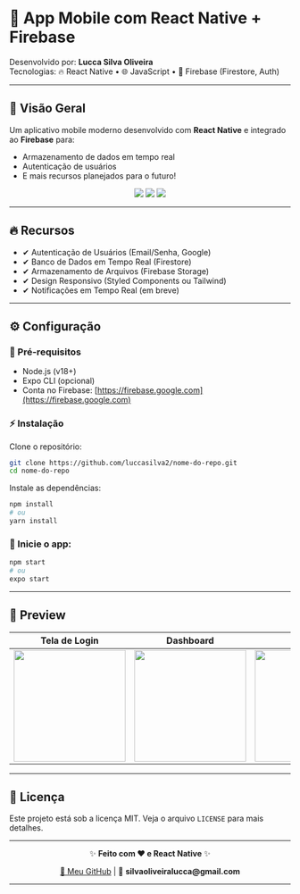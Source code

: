 # 📱 App Mobile com React Native + Firebase

Desenvolvido por: **Lucca Silva Oliveira**  
Tecnologias: 🔥 React Native • 🌐 JavaScript • 🚀 Firebase (Firestore, Auth)

---

## 🚀 Visão Geral
Um aplicativo mobile moderno desenvolvido com **React Native** e integrado ao **Firebase** para:
- Armazenamento de dados em tempo real
- Autenticação de usuários
- E mais recursos planejados para o futuro!

<div align="center">
  <img src="https://img.shields.io/badge/React_Native-20232A?style=for-the-badge&logo=react&logoColor=61DAFB" />
  <img src="https://img.shields.io/badge/JavaScript-F7DF1E?style=for-the-badge&logo=javascript&logoColor=black" />
  <img src="https://img.shields.io/badge/Firebase-FFCA28?style=for-the-badge&logo=firebase&logoColor=black" />
</div>

---

## 🔥 Recursos

- ✔ Autenticação de Usuários (Email/Senha, Google)
- ✔ Banco de Dados em Tempo Real (Firestore)
- ✔ Armazenamento de Arquivos (Firebase Storage)
- ✔ Design Responsivo (Styled Components ou Tailwind)
- ✔ Notificações em Tempo Real (em breve)

---

## ⚙️ Configuração

### 🚀 Pré-requisitos
- Node.js (v18+)
- Expo CLI (opcional)
- Conta no Firebase: [https://firebase.google.com](https://firebase.google.com)

### ⚡ Instalação

Clone o repositório:
```bash
git clone https://github.com/luccasilva2/nome-do-repo.git
cd nome-do-repo
```

Instale as dependências:
```bash
npm install
# ou
yarn install
```

### 🚀 Inicie o app:
```bash
npm start
# ou
expo start
```

---

## 📸 Preview

| Tela de Login | Dashboard | Perfil |
|---|---|---|
| <img src="https://via.placeholder.com/300x600/FFCA28/000000?text=Login" width="200"> | <img src="https://via.placeholder.com/300x600/61DAFB/000000?text=Dashboard" width="200"> | <img src="https://via.placeholder.com/300x600/20232A/FFFFFF?text=Perfil" width="200"> |

---

## 📜 Licença

Este projeto está sob a licença MIT. Veja o arquivo `LICENSE` para mais detalhes.

---

<div align="center">
  <p>✨ <strong>Feito com ❤️ e React Native</strong> ✨</p>
  <a href="https://github.com/luccasilva2">🔗 Meu GitHub</a> |
  📧 <strong>silvaoliveiralucca@gmail.com</strong>
</div>

---

